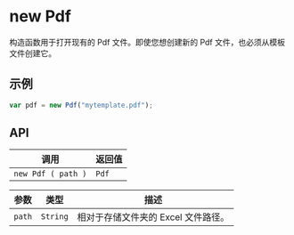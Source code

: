 # new Pdf

构造函数用于打开现有的 Pdf 文件。即使您想创建新的 Pdf 文件，也必须从模板文件创建它。

## 示例

```javascript
var pdf = new Pdf("mytemplate.pdf");
```

## API

| 调用 | 返回值 |
|---|---|
| `new Pdf ( path )` | `Pdf` |

| 参数 | 类型 | 描述 |
|---|---|---|
| `path` | `String` | 相对于存储文件夹的 Excel 文件路径。 |
